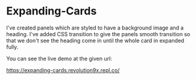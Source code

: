 # Expanding-Cards
I've created panels which are styled to have a background image and a heading. I've added CSS transition to give the panels smooth transition so that we don't see the heading come in until the whole card in expanded fully.


You can see the live demo at the given url:

https://expanding-cards.revolution9x.repl.co/
